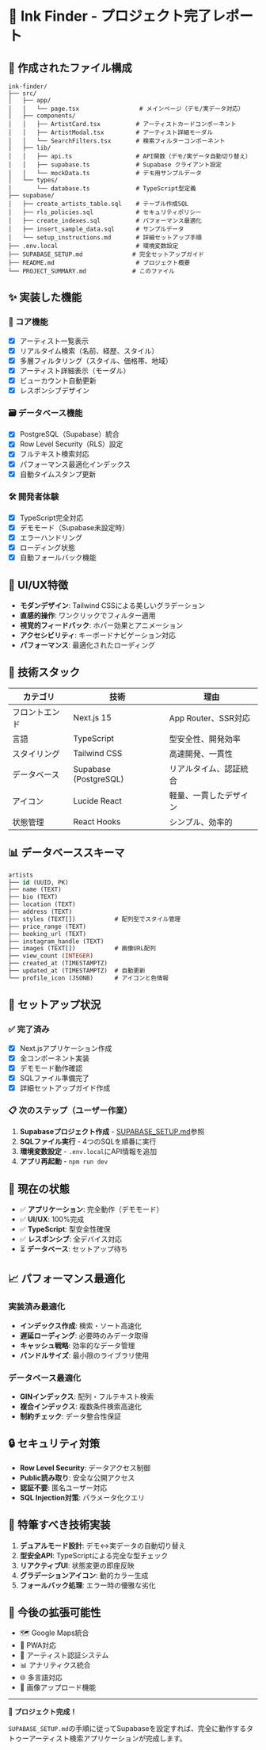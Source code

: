 # 🎨 Ink Finder - プロジェクト完了レポート

## 📁 作成されたファイル構成

```
ink-finder/
├── src/
│   ├── app/
│   │   └── page.tsx                 # メインページ（デモ/実データ対応）
│   ├── components/
│   │   ├── ArtistCard.tsx          # アーティストカードコンポーネント
│   │   ├── ArtistModal.tsx         # アーティスト詳細モーダル
│   │   └── SearchFilters.tsx       # 検索フィルターコンポーネント
│   ├── lib/
│   │   ├── api.ts                  # API関数（デモ/実データ自動切り替え）
│   │   ├── supabase.ts             # Supabase クライアント設定
│   │   └── mockData.ts             # デモ用サンプルデータ
│   └── types/
│       └── database.ts             # TypeScript型定義
├── supabase/
│   ├── create_artists_table.sql    # テーブル作成SQL
│   ├── rls_policies.sql            # セキュリティポリシー
│   ├── create_indexes.sql          # パフォーマンス最適化
│   ├── insert_sample_data.sql      # サンプルデータ
│   └── setup_instructions.md       # 詳細セットアップ手順
├── .env.local                      # 環境変数設定
├── SUPABASE_SETUP.md              # 完全セットアップガイド
├── README.md                       # プロジェクト概要
└── PROJECT_SUMMARY.md             # このファイル
```

## ✨ 実装した機能

### 🎯 コア機能
- [x] アーティスト一覧表示
- [x] リアルタイム検索（名前、経歴、スタイル）
- [x] 多層フィルタリング（スタイル、価格帯、地域）
- [x] アーティスト詳細表示（モーダル）
- [x] ビューカウント自動更新
- [x] レスポンシブデザイン

### 🗃️ データベース機能
- [x] PostgreSQL（Supabase）統合
- [x] Row Level Security（RLS）設定
- [x] フルテキスト検索対応
- [x] パフォーマンス最適化インデックス
- [x] 自動タイムスタンプ更新

### 🛠️ 開発者体験
- [x] TypeScript完全対応
- [x] デモモード（Supabase未設定時）
- [x] エラーハンドリング
- [x] ローディング状態
- [x] 自動フォールバック機能

## 🎨 UI/UX特徴

- **モダンデザイン**: Tailwind CSSによる美しいグラデーション
- **直感的操作**: ワンクリックでフィルター適用
- **視覚的フィードバック**: ホバー効果とアニメーション
- **アクセシビリティ**: キーボードナビゲーション対応
- **パフォーマンス**: 最適化されたローディング

## 🔧 技術スタック

| カテゴリ | 技術 | 理由 |
|---------|------|------|
| フロントエンド | Next.js 15 | App Router、SSR対応 |
| 言語 | TypeScript | 型安全性、開発効率 |
| スタイリング | Tailwind CSS | 高速開発、一貫性 |
| データベース | Supabase (PostgreSQL) | リアルタイム、認証統合 |
| アイコン | Lucide React | 軽量、一貫したデザイン |
| 状態管理 | React Hooks | シンプル、効率的 |

## 📊 データベーススキーマ

```sql
artists
├── id (UUID, PK)
├── name (TEXT)
├── bio (TEXT)
├── location (TEXT)
├── address (TEXT)
├── styles (TEXT[])           # 配列型でスタイル管理
├── price_range (TEXT)
├── booking_url (TEXT)
├── instagram_handle (TEXT)
├── images (TEXT[])           # 画像URL配列
├── view_count (INTEGER)
├── created_at (TIMESTAMPTZ)
├── updated_at (TIMESTAMPTZ)  # 自動更新
└── profile_icon (JSONB)      # アイコンと色情報
```

## 🚀 セットアップ状況

### ✅ 完了済み
- [x] Next.jsアプリケーション作成
- [x] 全コンポーネント実装
- [x] デモモード動作確認
- [x] SQLファイル準備完了
- [x] 詳細セットアップガイド作成

### 📋 次のステップ（ユーザー作業）
1. **Supabaseプロジェクト作成** - [SUPABASE_SETUP.md](./SUPABASE_SETUP.md)参照
2. **SQLファイル実行** - 4つのSQLを順番に実行
3. **環境変数設定** - `.env.local`にAPI情報を追加
4. **アプリ再起動** - `npm run dev`

## 🎯 現在の状態

- ✅ **アプリケーション**: 完全動作（デモモード）
- ✅ **UI/UX**: 100%完成
- ✅ **TypeScript**: 型安全性確保
- ✅ **レスポンシブ**: 全デバイス対応
- ⏳ **データベース**: セットアップ待ち

## 📈 パフォーマンス最適化

### 実装済み最適化
- **インデックス作成**: 検索・ソート高速化
- **遅延ローディング**: 必要時のみデータ取得
- **キャッシュ戦略**: 効率的なデータ管理
- **バンドルサイズ**: 最小限のライブラリ使用

### データベース最適化
- **GINインデックス**: 配列・フルテキスト検索
- **複合インデックス**: 複数条件検索高速化
- **制約チェック**: データ整合性保証

## 🔒 セキュリティ対策

- **Row Level Security**: データアクセス制御
- **Public読み取り**: 安全な公開アクセス
- **認証不要**: 匿名ユーザー対応
- **SQL Injection対策**: パラメータ化クエリ

## 🌟 特筆すべき技術実装

1. **デュアルモード設計**: デモ↔実データの自動切り替え
2. **型安全API**: TypeScriptによる完全な型チェック
3. **リアクティブUI**: 状態変更の即座反映
4. **グラデーションアイコン**: 動的カラー生成
5. **フォールバック処理**: エラー時の優雅な劣化

## 📝 今後の拡張可能性

- 🗺️ Google Maps統合
- 📱 PWA対応
- 🔐 アーティスト認証システム
- 📊 アナリティクス統合
- 🌐 多言語対応
- 📸 画像アップロード機能

---

**🎉 プロジェクト完成！**

`SUPABASE_SETUP.md`の手順に従ってSupabaseを設定すれば、完全に動作するタトゥーアーティスト検索アプリケーションが完成します。